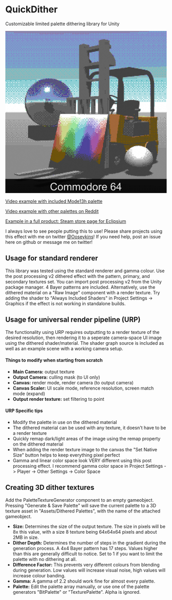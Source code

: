 # QuickDither
Customizable limited palette dithering library for Unity

![C64](https://raw.githubusercontent.com/Ooseykins/QuickDither/main/Examples/example_C64.png)

[Video example with included Mode13h palette](https://www.youtube.com/watch?v=rj8jCh_k3ns)

[Video example with other palettes on Reddit](https://www.reddit.com/r/Unity3D/comments/mak26f/retro_pc_graphics_post_processing_i_made/)

[Example in a full product: Steam store page for Eclipsium](https://store.steampowered.com/app/2419670/Eclipsium/)

I always love to see people putting this to use! Please share projects using this effect with me on twitter [@Ooseykins](https://twitter.com/ooseykins)! If you need help, post an issue here on github or message me on twitter!

## Usage for standard renderer
This library was tested using the standard renderer and gamma colour. Use the post processing v2 dithered effect with the pattern, primary, and secondary textures set. You can import post processing v2 from the Unity package manager. 4 Bayer patterns are included. Alternatively, use the dithered material on a "Raw Image" component with a render texture. Try adding the shader to "Always Included Shaders" in Project Settings -> Graphics if the effect is not working in standalone builds.

## Usage for universal render pipeline (URP)
The functionality using URP requires outputting to a render texture of the desired resolution, then rendering it to a seperate camera-space UI image using the dithered shader/material. The shader graph source is included as well as an example scene with a working camera setup.

#### Things to modify when starting from scratch
- **Main Camera:** output texture
- **Output Camera:** culling mask (to UI only)
- **Canvas:** render mode, render camera (to output camera)
- **Canvas Scaler:** UI scale mode, reference resolution, screen match mode (expand)
- **Output render texture:** set filtering to point

#### URP Specific tips
- Modify the palette in use on the dithered material
- The dithered material can be used with any texture, it doesn't have to be a render texture
- Quickly remap dark/light areas of the image using the remap property on the dithered material
- When adding the render texture image to the canvas the "Set Native Size" button helps to keep everything pixel perfect
- Gamma and linear color space look VERY different using this post processing effect. I recommend gamma color space in Project Settings -> Player -> Other Settings -> Color Space

## Creating 3D dither textures
Add the PaletteTextureGenerator component to an empty gameobject. Pressing "Generate & Save Palette" will save the current palette to a 3D texture asset in "Assets/Dithered Palettes", with the name of the attached gameobject.
- **Size:**
Determines the size of the output texture. The size in pixels will be 8x this value, with a size 8 texture being 64x64x64 pixels and about 2MB in size.
- **Dither Depth:**
Determines the number of steps in the gradient during the generation process. A 4x4 Bayer pattern has 17 steps. Values higher than this are generally difficult to notice. Set to 1 if you want to limit the palette with no dithering at all.
- **Difference Factor:**
This prevents very different colours from blending during generation. Low values will increase visual noise, high values will increase colour banding.
- **Gamma:**
A gamma of 2.2 should work fine for almost every palette.
- **Palette:**
Edit the palette array manually, or use one of the palette generators "BitPalette" or "TexturePalette". Alpha is ignored.
